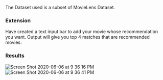 

The Dataset used is a subset of MovieLens Dataset.

### Extension
Have created a text input bar to add your movie whose recommendation you want. Output will give you top 4 matches that are recommended movies.

### Results
![Screen Shot 2020-06-06 at 9 36 16 PM](https://user-images.githubusercontent.com/15246084/83949017-fdefa080-a83e-11ea-9b21-9c278a8dea45.png)
![Screen Shot 2020-06-06 at 9 36 41 PM](https://user-images.githubusercontent.com/15246084/83949019-ffb96400-a83e-11ea-9607-3d1dbf5c3769.png)
